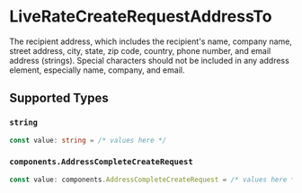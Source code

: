# LiveRateCreateRequestAddressTo

The recipient address, which includes the recipient's name, company name, street address, city, state, zip code, 
country, phone number, and email address (strings). Special characters should not be included in 
any address element, especially name, company, and email.


## Supported Types

### `string`

```typescript
const value: string = /* values here */
```

### `components.AddressCompleteCreateRequest`

```typescript
const value: components.AddressCompleteCreateRequest = /* values here */
```

